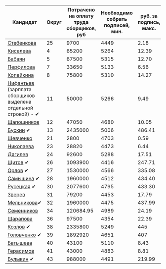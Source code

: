 Кандидат | Округ | Потрачено на оплату труда сборщиков, руб | Необходимо собрать подписей, мин. | руб. за подпись, макс.
--|---|----|----|----|
[Стебенкова](http://mosgorizbirkom.ru/documents/10279/18905811/oik25_3-6-3.pdf/7582bba1-c917-4f7f-90a0-f0c59a7b81cd) | 25 | 9700 | 4449 | 2.18 |
[Киселева](http://www.mosgorizbirkom.ru/documents/10279/18905811/oik04_3-6-3.pdf/0ee6d500-1b7e-462f-8b87-88dbf60de360) | 4 | 65200 | 5264 | 12.39|
[Бабаян](http://www.mosgorizbirkom.ru/documents/10279/18905811/oik05_3-6-3.pdf/4758c4b4-ff7e-450d-b0c5-2d9818c663f0) | 5 | 67500 | 5315 | 12.70 |
| [Перфилова](http://www.mosgorizbirkom.ru/documents/10279/18905811/oik07_3-6-3.pdf/30a11793-9495-48e7-ad69-b959f18f4411) | 7 | 33650 | 5133 | 6.56 |
| [Копейкина](http://www.mosgorizbirkom.ru/documents/10279/18905811/oik08_3-6-3.pdf/f8bfc0d3-13cf-47f5-9703-a8939d400f0e)| 8| 75800 | 5310 | 14.27 |
[Нифантьев](http://www.mosgorizbirkom.ru/documents/10279/18905811/oik11_3-6-3.pdf/4ef1c2b3-393e-4079-8345-0b35e4451d8c) (зарплата сборщиков выделена отдельной строкой) - ✔ | 11 | 50000 | 5266 | 9.49
[Шапошников](http://www.mosgorizbirkom.ru/documents/10279/18905811/oik12_3-6-3.pdf/564ca1f2-1443-4dea-befd-d9c967f4bb3f) | 12 |  47050 | 4680 | 10.05
[Бускин](http://www.mosgorizbirkom.ru/documents/10279/18905811/oik13_3-6-3.pdf/d26e2d79-8344-48f0-afef-b7b0e6f32d5d) ✔ | 13 | 2435000 | 5006 | 486.41
[Шевченко](http://www.mosgorizbirkom.ru/documents/10279/18905811/oik21_3-6-3.pdf/a097685b-5188-4982-aa39-f94613153f28) | 21 | 2800 | 4703| 0.59 |
[Николаева](http://www.mosgorizbirkom.ru/documents/10279/18905811/oik23_3-6-3.pdf/6bfbab1d-9d21-4256-abc3-d288e72e1cc2) | 23 | 28820 | 4473 | 6.44 |
[Дягилев](http://www.mosgorizbirkom.ru/documents/10279/18905811/oik24_3-6-3.pdf/39d19b3e-d54b-4a73-ac13-924eddbcdc77)| 24| 92600 | 5288 | 17.51 |
[Щитов](http://www.mosgorizbirkom.ru/documents/10279/18905811/oik26_3-6-3.pdf/5c726848-8ba0-4ea5-a28e-6a27c397d20e) ✔|26|1093900|4416|247.71|
[Орлов](http://www.mosgorizbirkom.ru/documents/10279/18905811/oik27_3-6-3.pdf/35f34158-8706-4886-9002-d020381755d5) ✔|27|1530000|4566|335.08|
[Самышина](http://www.mosgorizbirkom.ru/documents/10279/18905811/oik28_3-6-3.pdf/b046af81-0796-4a2a-b1b0-a7fbaa679363) ✔|28|1960000|4512|434.40|
[Русецкая](http://www.mosgorizbirkom.ru/documents/10279/18905811/oik30_3-6-3.pdf/ca7448b8-b00a-469c-8470-74e5e3c1a6bc) ✔|30|2077600|4795|433.30|
[Зверев](http://www.mosgorizbirkom.ru/documents/10279/18905811/oik31_3-6-3.pdf/e8070bea-7d43-4b93-8c53-662366bb5a0d)|31|79200|4453|17.79|
[Мельникова](http://www.mosgorizbirkom.ru/documents/10279/18905811/oik32_3-6-3.pdf/bbc03a7c-4621-4f4c-8dbe-c3d000561756)✔ |32|1960000|4475|437.99|
[Семенников](http://www.mosgorizbirkom.ru/documents/10279/18905811/oik34_3-6-3.pdf/db02d908-11d0-4812-99fb-83c708db2de6) |34|120684.95|4989|24.19|
[Шарапова](http://www.mosgorizbirkom.ru/documents/10279/18905811/oik36_3-6-3.pdf/4ed21d4c-8be6-4ff7-9366-c6772c7e9815)|36|97500|4354|22.39|
[Козлов](http://www.mosgorizbirkom.ru/documents/10279/18905811/oik38_3-6-3.pdf/ff673c83-3ff5-4dcc-9c5f-e8e92939ea02) ✔|38|2335800|5249|445|
[Головченко](http://mosgorizbirkom.ru/documents/10279/18735731/rs_92_2.pdf/5b4fd856-1baf-4ba6-ad58-454e1ca9853c) ✔ |39 |1892920|4651|407|
[Батышева](http://mosgorizbirkom.ru/documents/10279/18735731/rs_92_2.pdf/5b4fd856-1baf-4ba6-ad58-454e1ca9853c)|40|43100|5110|8.43|
[Герасимов](http://www.mosgorizbirkom.ru/documents/10279/18905811/oik41_3-6-3.pdf/01cd0ecd-83a6-4c94-842b-776e22d84b81)|41|43000|4883|8.81|
[Булыкин](http://www.mosgorizbirkom.ru/documents/10279/18905811/oik43_3-6-3.pdf/f4dfd6fe-9eed-4fb7-9388-87a2cb9477eb) ✔ | 43|988000|4491|219.99|
